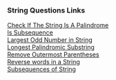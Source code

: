 ### String Questions Links

[Check If The String Is A Palindrome](https://www.codingninjas.com/studio/problems/check-if-the-string-is-a-palindrome_1062633) <br>
[Is Subsequence](https://leetcode.com/problems/is-subsequence/)<br>
[Largest Odd Number in String](https://leetcode.com/problems/largest-odd-number-in-string/description/) <br>
[Longest Palindromic Substring](https://leetcode.com/problems/longest-palindromic-substring/description/) <br>
[Remove Outermost Parentheses](https://leetcode.com/problems/remove-outermost-parentheses/description/) <br>
[Reverse words in a String](https://leetcode.com/problems/reverse-words-in-a-string/description/) <br>
[Subsequences of String](https://www.codingninjas.com/studio/problems/subsequences-of-string_985087?leftPanelTabValue=PROBLEM) <br>
